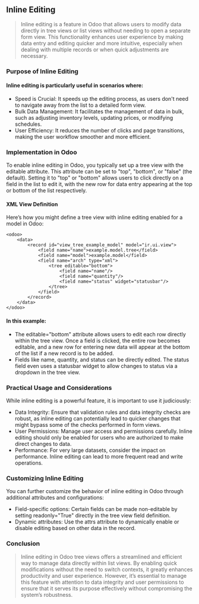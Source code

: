 ## Inline Editing
> Inline editing is a feature in Odoo that allows users to modify data directly in tree views or list views without needing to open a separate form view. This functionality enhances user experience by making data entry and editing quicker and more intuitive, especially when dealing with multiple records or when quick adjustments are necessary.

### Purpose of Inline Editing
#### Inline editing is particularly useful in scenarios where:

- Speed is Crucial: It speeds up the editing process, as users don't need to navigate away from the list to a detailed form view.
- Bulk Data Management: It facilitates the management of data in bulk, such as adjusting inventory levels, updating prices, or modifying schedules.
- User Efficiency: It reduces the number of clicks and page transitions, making the user workflow smoother and more efficient.
### Implementation in Odoo
To enable inline editing in Odoo, you typically set up a tree view with the editable attribute. This attribute can be set to "top", "bottom", or "false" (the default). Setting it to "top" or "bottom" allows users to click directly on a field in the list to edit it, with the new row for data entry appearing at the top or bottom of the list respectively.

#### XML View Definition
Here’s how you might define a tree view with inline editing enabled for a model in Odoo:

```
<odoo>
    <data>
        <record id="view_tree_example_model" model="ir.ui.view">
            <field name="name">example.model.tree</field>
            <field name="model">example.model</field>
            <field name="arch" type="xml">
                <tree editable="bottom">
                    <field name="name"/>
                    <field name="quantity"/>
                    <field name="status" widget="statusbar"/>
                </tree>
            </field>
        </record>
    </data>
</odoo>
```
#### In this example:

- The editable="bottom" attribute allows users to edit each row directly within the tree view. Once a field is clicked, the entire row becomes editable, and a new row for entering new data will appear at the bottom of the list if a new record is to be added.
- Fields like name, quantity, and status can be directly edited. The status field even uses a statusbar widget to allow changes to status via a dropdown in the tree view.
### Practical Usage and Considerations
While inline editing is a powerful feature, it is important to use it judiciously:

- Data Integrity: Ensure that validation rules and data integrity checks are robust, as inline editing can potentially lead to quicker changes that might bypass some of the checks performed in form views.
- User Permissions: Manage user access and permissions carefully. Inline editing should only be enabled for users who are authorized to make direct changes to data.
- Performance: For very large datasets, consider the impact on performance. Inline editing can lead to more frequent read and write operations.
### Customizing Inline Editing
You can further customize the behavior of inline editing in Odoo through additional attributes and configurations:

- Field-specific options: Certain fields can be made non-editable by setting readonly="True" directly in the tree view field definition.
- Dynamic attributes: Use the attrs attribute to dynamically enable or disable editing based on other data in the record.
### Conclusion
> Inline editing in Odoo tree views offers a streamlined and efficient way to manage data directly within list views. By enabling quick modifications without the need to switch contexts, it greatly enhances productivity and user experience. However, it’s essential to manage this feature with attention to data integrity and user permissions to ensure that it serves its purpose effectively without compromising the system’s robustness.
